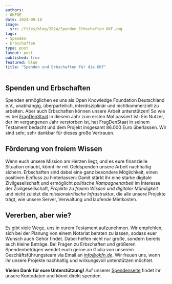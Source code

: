 ```yaml
---
authors:
- OKFDE
date: 2024-09-10
image: 
  src: /files/blog/2024/Spenden_Erbschaften OKF.png
tags:
- Spenden
- Erbschaften
type: post
layout: post
published: true
featured: blue
title: "Spenden und Erbschaften für die OKF"
---
```


## Spenden und Erbschaften

Spenden ermöglichen es uns als Open Knowledge Foundation Deutschland e.V., unabhängig, überparteilich, interdisziplinär und nichtkommerziell zu arbeiten. Aber auch Erbschaften können unsere Arbeit unterstützen! So wie es bei [FragDenStaat](https://fragdenstaat.de/artikel/eigener-sache/2024/07/wir-haben-geerbt/) in diesem Jahr zum ersten Mal passiert ist: Ein Nutzer, der im vergangenen Jahr verstorben ist, hat FragDenStaat in seinem Testament bedacht und dem Projekt insgesamt 86.000 Euro überlassen. Wir sind sehr, sehr dankbar für dieses große Vertrauen.

## Förderung von freiem Wissen

Wenn euch unsere Mission am Herzen liegt, und es eure finanzielle Situation erlaubt, könnt ihr mit Geldspenden unsere Arbeit nachhaltig sichern. Erbschaften sind dabei eine ganz besondere Möglichkeit, einen positiven Einfluss zu hinterlassen: Damit stärkt ihr eine starke digitale Zivilgesellschaft und ermöglicht *politische Kampagnenarbeit* im Interesse der Zivilgesellschaft, *Projekte zu freiem Wissen und digitaler Mündigkeit* und nicht zuletzt die *missionskritische Infrastruktur*, die alle unsere Projekte trägt, wie unsere Server, Verwaltung und laufende Mietkosten. 

## Vererben, aber wie?

Es gibt viele Wege, uns in eurem Testament aufzunehmen. Wir empfehlen, sich bei der Planung von einem Notariat beraten zu lassen, sodass euer Wunsch auch Gehör findet. Dabei helfen nicht nur große, sondern bereits auch kleine Beträge. Bei Fragen zu Erbschaften und größeren Spendenbeträgen wendet euch gerne an Giulia von unserem Geschäftsführungsteam via Email an *info@okfn.de*. Wir freuen uns, wenn ihr unsere Projekte nachhaltig und wirkungsvoll unterstützen möchtet.

**Vielen Dank für eure Unterstützung!** Auf unserer [Spendenseite](https://okfn.de/spenden/) findet ihr unsere Kontodaten und könnt direkt spenden.
